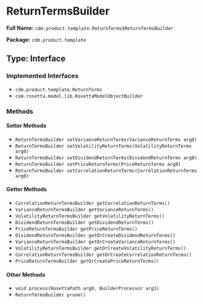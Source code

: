 # ReturnTermsBuilder

**Full Name:** `cdm.product.template.ReturnTerms$ReturnTermsBuilder`

**Package:** `cdm.product.template`

## Type: Interface

### Implemented Interfaces

- `cdm.product.template.ReturnTerms`
- `com.rosetta.model.lib.RosettaModelObjectBuilder`

### Methods

#### Setter Methods

- `ReturnTermsBuilder setVarianceReturnTerms(VarianceReturnTerms arg0)`
- `ReturnTermsBuilder setVolatilityReturnTerms(VolatilityReturnTerms arg0)`
- `ReturnTermsBuilder setDividendReturnTerms(DividendReturnTerms arg0)`
- `ReturnTermsBuilder setPriceReturnTerms(PriceReturnTerms arg0)`
- `ReturnTermsBuilder setCorrelationReturnTerms(CorrelationReturnTerms arg0)`

#### Getter Methods

- `CorrelationReturnTermsBuilder getCorrelationReturnTerms()`
- `VarianceReturnTermsBuilder getVarianceReturnTerms()`
- `VolatilityReturnTermsBuilder getVolatilityReturnTerms()`
- `DividendReturnTermsBuilder getDividendReturnTerms()`
- `PriceReturnTermsBuilder getPriceReturnTerms()`
- `DividendReturnTermsBuilder getOrCreateDividendReturnTerms()`
- `VarianceReturnTermsBuilder getOrCreateVarianceReturnTerms()`
- `VolatilityReturnTermsBuilder getOrCreateVolatilityReturnTerms()`
- `CorrelationReturnTermsBuilder getOrCreateCorrelationReturnTerms()`
- `PriceReturnTermsBuilder getOrCreatePriceReturnTerms()`

#### Other Methods

- `void process(RosettaPath arg0, BuilderProcessor arg1)`
- `ReturnTermsBuilder prune()`

